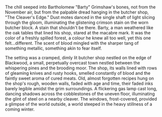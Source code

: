 The chill seeped into Bartholomew "Barty" Grimshaw's bones, not from the November air, but from the palpable dread hanging in the butcher shop, "The Cleaver's Edge."  Dust motes danced in the single shaft of light slicing through the gloom, illuminating the glistening crimson stain on the worn butcher block.  A stain that shouldn't be there.  Barty, a man weathered like the oak tables that lined his shop, stared at the macabre mark.  It was the color of a freshly spilled forest, a colour he knew all too well, yet this one felt…different.  The scent of blood mingled with the sharper tang of something metallic, something akin to fear itself.


The setting was a cramped, dimly lit butcher shop nestled on the edge of Blackwood, a small, perpetually overcast town nestled between the whispering pines and the brooding moor. The shop, its walls lined with rows of gleaming knives and rusty hooks, smelled constantly of blood and the faintly sweet aroma of cured meats.  Old, almost forgotten recipes hung on the shop's rough, wooden walls, faded with age and time, their faded inks barely legible amidst the grim surroundings.  A flickering gas lamp cast long, dancing shadows across the cobblestones of the uneven floor, illuminating the glint of steel on a nearby cleaver. The windows, frost-covered, provided a glimpse of the world outside, a world steeped in the heavy stillness of a coming winter.
